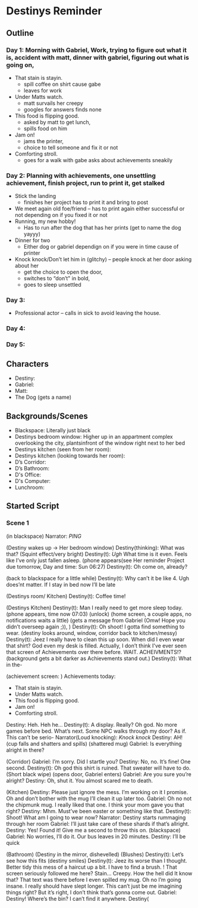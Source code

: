 # Destinys Reminder 

## Outline 

### Day 1: Morning with Gabriel, Work, trying to figure out what it is, accident with matt, dinner with gabriel, figuring out what is going on, 

- That stain is stayin. 
   - spill coffee on shirt cause gabe
   - leaves for work 
- Under Matts watch.
   - matt survails her creepy 
   - googles for answers finds none 
- This food is flipping good. 
   - asked by matt to get lunch, 
   - spills food on him 
- Jam on! 
   - jams the printer, 
   - choice to tell someone and fix it or not 
- Comforting stroll. 
   - goes for a walk with gabe asks about achievements sneakily  
 
### Day 2: Planning with achievements, one unsettling achievement, finish project, run to print it, get stalked 

- Stick the landing
   - finishes her project has to print it and bring to post 
- We meet again old foe/friend 
   – has to print again either successful or not depending on if you fixed it or not 
- Running, my new hobby! 
   - Has to run after the dog that has her prints (get to name the dog yayyy) 
- Dinner for two 
   - Either dog or gabriel dependign on if you were in time cause of printer 
- Knock knock/Don’t let him in (glitchy) 
   – people knock at her door asking about her 
   - get the choice to open the door, 
   - switches to “don’t" in bold, 
   - goes to sleep unsettled 

### Day 3:  

-  Professional actor – calls in sick to avoid leaving the house.  

### Day 4:  

### Day 5: 

## Characters

- Destiny: 
- Gabriel: 
- Matt: 
- The Dog (gets a name)

## Backgrounds/Scenes

- Blackspace: Literally just black  
- Destinys bedroom window: Higher up in an appartment complex overlooking the city, plantsinfront of the window right next to her bed 
- Destinys kitchen (seen from her room): 
- Destinys kitchen (looking towards her room): 
- D’s Corridor: 
- D’s Bathroom: 
- D's Office:
- D's Computer:
- Lunchroom:

## Started Script
### Scene 1
(in blackspace) 
Narrator: *PING* 

(Destiny wakes up -> Her bedroom window) 
Destiny(thinking): What was that? 
(Squint effect/very bright) 
Destiny(t): *Ugh* What time is it even. Feels like I’ve only just fallen asleep. 
(phone appears(see Her reminder Project due tomorrow, Day and time: Sun 06:27) 
Destiny(t): Oh come on, already? 

(back to blackspace for a little while) 
Destiny(t): Why can’t it be like 4. Ugh does’nt matter. If I stay in bed now I’ll be late 

(Destinys room/ Kitchen) 
Destiny(t): Coffee time! 

(Destinys Kitchen) 
Destiny(t): Man I really need to get more sleep today. 
(phone appears, time now 07:03) 
(unlock) 
(home screen, a couple apps, no notifications waits a little) 
(gets a message from Gabriel (Omw! Hope you didn’t overseep again ;)), ) 
Destiny(t): Oh shoot! I gotta find something to wear. 
(destiny looks around, window, corridor back to kitchen/messy) 
Destiny(t): Jeez I really have to clean this up soon. When did I even wear that shirt? God even my desk is filled. Actually, I don’t think I've ever seen that screen of Achievements over there before. WAIT. ACHEIVMENTS!?  
(background gets a bit darker as Achievements stand out.) 
Destiny(t): What in the- 

(achievement screen: ) 
Achievements today: 
 - That stain is stayin.
 - Under Matts watch.
 - This food is flipping good. 
 - Jam on! 
 - Comforting stroll. 


Destiny: Heh. Heh he... 
Destiny(t): A display. Really? Oh god. No more games before bed. What’s next. Some NPC walks through my door? As if. This can’t be serio- 
Narrator(Loud knocking): *Knock knock* 
Destiny: AH! 
(cup falls and shatters and spills) 
(shattered mug) 
Gabriel: Is everything alright in there? 

(Corridor) 
Gabriel: I’m sorry. Did I startle you? 
Destiny: No, no. It’s fine! One second. 
Destiny(t): Oh god this shirt is ruined. That sweater will have to do. 
(Short black wipe) 
(opens door, Gabriel enters) 
Gabriel: Are you sure you’re alright? 
Destiny: Oh, shut it. You almost scared me to death. 

(Kitchen) 
Destiny: Please just ignore the mess. I’m working on it I promise. Oh and don’t bother with the mug I’ll clean it up later too. 
Gabriel: Oh no not the chipmunk mug. I really liked that one. I think your mom gave you that right? 
Destiny: Mhm. Must’ve been easter or something like that. 
Destiny(t): Shoot! What am I going to wear now? 
Narrator: Destiny starts rummaging through her room 
Gabriel: I’ll just take care of these shards if that’s allright. 
Destiny: Yes! Found it! Give me a second to throw this on. 
(blackspace) 
Gabriel: No worries, I’ll do it. Our bus leaves in 20 minutes. 
Destiny: I’ll be quick 

(Bathroom) 
(Destiny in the mirror, dishevelled) 
(Blushes) 
Destiny(t): Let’s see how this fits 
(destiny smiles) 
Destiny(t): Jeez its worse than I thought. Better tidy this mess of a haircut up a bit. I have to find a brush. ! That screen seriously followed me here? Stain... Creepy. How the hell did It know that? That text was there before I even spilled my mug. Oh no I’m going insane. 
I really should have slept longer. This can’t just be me imagining things right? But it’s right, I don’t think that’s gonna come out. 
Gabriel: Destiny! Where’s the bin? I can’t find it anywhere. 
Destiny( 


